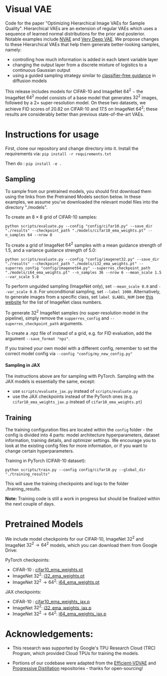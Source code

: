 # Visual VAE

Code for the paper "Optimizing Hierarchical Image VAEs for Sample Quality". Hierarchical VAEs are an extension of regular VAEs which uses a sequence of learned normal distributions for the prior and posterior. Notable examples include [NVAE](https://arxiv.org/abs/2007.03898) and [Very Deep VAE](https://arxiv.org/abs/2011.10650). We propose changes to these Hierarchical VAEs that help them generate better-looking samples, namely: 
* controlling how much information is added in each latent variable layer
* changing the output layer from a discrete mixture of logistics to a continuous Gaussian output
* using a guided sampling strategy similar to  [classifier-free guidance](https://openreview.net/forum?id=qw8AKxfYbI) in diffusion models

This release includes models for CIFAR-10 and ImageNet $64^2$ $-$ the ImageNet $64^2$ model consists of a base model that generates $32^2$ images, followed by a $2 \times$ super-resolution model. On these two datasets, we achieve FID scores of 20.82 on CIFAR-10 and 17.5 on ImageNet $64^2$; these results are considerably better than previous state-of-the-art VAEs.

# Instructions for usage
First, clone our repository and change directory into it.  Install the requirements via:
```pip install -r requirements.txt```

Then do :
```pip install -e .```

## Sampling

To sample from our pretrained models, you should first download them using the links from the Pretrained Models section below. In these examples, we assume you've downloaded the relevant model files into the directory "./models". 

To create an $8 \times 8$ grid of CIFAR-10 samples:

```python scripts/evaluate.py --config "config/cifar10.py" --save_dir "./results" --checkpoint_path "./models/cifar10_ema_weights.pt" --n_samples 64 --nrow 8 ```

To create a grid of ImageNet $64^2$ samples with a mean guidance strength of 1.5, and a variance guidance strength of 5.0:

```python scripts/evaluate.py --config "config/imagenet32.py" --save_dir "./results" --checkpoint_path "./models/i32_ema_weights.pt" --superres_config "config/imagenet64.py" --superres_checkpoint_path "./models/i64_ema_weights.pt" --n_samples 36 --nrow 6 --mean_scale 1.5 --var_scale 5.0  ```

To perform unguided sampling (ImageNet only), set ``--mean_scale 0.0`` and ``--var_scale 0.0``. For  unconditional sampling, set ```--label 1000```. Alternatively, to generate images from a specific class, set ``label $LABEL_NUM`` (see [this website](https://deeplearning.cms.waikato.ac.nz/user-guide/class-maps/IMAGENET/) for the list of ImageNet class numbers.

 To generate $32^2$ ImageNet samples (no super-resolution model in the pipeline), simply remove the ``supperres_config`` and ``--superres_checkpoint_path`` arguments.

To create a .npz file of instead of a grid, e.g. for FID evaluation, add the argument ```--save_format "npz"```.

If you trained your own model with a different config, remember to set the correct model config via  ``--config "config/my_new_config.py"`` 

#### Sampling in JAX 
The instructions above are for sampling with PyTorch. Sampling with the JAX models is essentially the same, except:
* use ``scripts/evaluate_jax.py`` instead of ``scripts/evaluate.py`` 
* use the JAX checkpoints instead of the PyTorch ones (e.g. ``cifar10_ema_weights_jax.p`` instead of ``cifar10_ema_weights.pt``)


## Training

The training configuration files are located within the  ``config`` folder - the config is divided into 4 parts: model architecture hyperparameters, dataset information, training details, and optimizer settings. We encourage you to look at the existing config files for more information, or if you want to change certain hyperparameters.

Training in PyTorch (CIFAR-10 dataset):

``python scripts/train.py --config config/cifar10.py --global_dir "./training_results"``

This will save the training checkpoints and logs to the folder ./training_results. 

<b>Note:</b> Training code is still a work in progress but should be finalized within the next couple of days. 


# Pretrained Models

We include model checkpoints for our CIFAR-10, ImageNet $32^2$ and ImageNet $32^2 \rightarrow 64^2$ models, which you can download them from Google Drive:

PyTorch checkpoints:
 * CIFAR-10 : [cifar10_ema_weights.pt](https://docs.google.com/uc?export=download&id=1OWcVyWyyKlyj2aIAE7tQfsmdmEuePz8q)
 * ImageNet $32^2$: [i32_ema_weights.pt](https://docs.google.com/uc?export=download&id=17Gsehu-4o0rDfGN0tf-aswecnWfbtbCC)
 * ImageNet $32^2 \rightarrow 64^2$: [i64_ema_weights.pt](https://docs.google.com/uc?export=download&id=1Z6Yehkp0DnxYjD5qAzjuBAE-4RMoagjx)

JAX checkpoints:
 * CIFAR-10 : [cifar10_ema_weights_jax.p](https://docs.google.com/uc?export=download&id=12zH4p7vo8Z3vkhQsLW9YJSSVRhDmtP04)
 * ImageNet $32^2$: [i32_ema_weights_jax.p](https://docs.google.com/uc?export=download&id=1d3spI5F8ue8sWXD6thvesGBLWTT_ex2x)
 * ImageNet $32^2 \rightarrow 64^2$: [i64_ema_weights_jax.p](https://docs.google.com/uc?export=download&id=1Y2U5H_R02_u7Y_xvFl6d1RGMhZAP1v6i)


# Acknowledgements:

* This research was supported by Google's TPU Research Cloud (TRC) Program, which provided Cloud TPUs for training the models. 

* Portions of our codebase were adapted from the [Efficient-VDVAE](https://github.com/Rayhane-mamah/Efficient-VDVAE) and [Progressive Distillation](https://github.com/google-research/google-research/tree/master/diffusion_distillation) repositories - thanks for open-sourcing!

